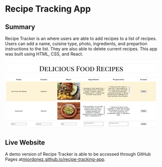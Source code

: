 # Recipe Tracking App

## Summary
<p>
Recipe Tracker is an where users are able to add recipes to a list of recipes. Users can add a name, cuisine type, photo, ingredients, and prepartion instructions to the list. They are also able to delete current recipes.
This app was built using HTML, CSS, and React.
</p>

![Recipe Tracker App](/recipetracker.png)

## Live Website
A demo version of Recipe Tracker is able to be accessed through GitHub Pages at[mjordonez.github.io/recipe-tracking-app](mjordonez.github.io/recipe-tracking-app). 
